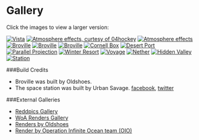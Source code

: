 Gallery
=======

Click the images to view a larger version:

[![Vista](gallery/vista2_thumb.jpg)](gallery/vista2.png)
[![Atmosphere effects, curtesy of 04hockey](gallery/04hockey_thumb.jpg)](gallery/04hockey.png)
[![Atmosphere effects](gallery/Sunbeam_thumb.jpg)](gallery/Sunbeam.png)
[![Broville](gallery/BrovilleDay_thumb.jpg)](gallery/BrovilleDay.png)
[![Broville](gallery/BrovilleNight_thumb.jpg)](gallery/BrovilleNight.png)
[![Broville](gallery/BrovilleFar_thumb.jpg)](gallery/BrovilleFar.png)
[![Cornell Box](gallery/Cornell_thumb.jpg)](gallery/Cornell.jpg)
[![Desert Port](gallery/DesertPort_thumb.jpg)](gallery/DesertPort.jpg)
[![Parallel Projection](gallery/ParallelProjection_thumb.jpg)](gallery/ParallelProjection.png)
[![Winter Resort](gallery/WinterResort_thumb.jpg)](gallery/WinterResort.jpg)
[![Voyage](gallery/Voyage_thumb.jpg)](gallery/Voyage.jpg)
[![Nether](gallery/Nether_thumb.jpg)](gallery/Nether.jpg)
[![Hidden Valley](gallery/HiddenValley_thumb.jpg)](gallery/HiddenValley.jpg)
[![Station](gallery/Station_Urban_Savage_thumb.jpg)](gallery/Station_Urban_Savage.jpg)

###Build Credits

* Broville was built by Oldshoes.
* The space station was built by Urban Savage. [facebook](https://www.facebook.com/UrbanSavages-Minecraft-Builds-167317633610168/timeline/?ref=aymt_homepage_panel), [twitter](https://twitter.com/UrbantheSavage)

###External Galleries

* [Reddpics Gallery][0]
* [WoA Renders Gallery][3]
* [Renders by Oldshoes][1]
* [Render by Operation Infinite Ocean team (OIO)][2]


[0]:http://reddpics.com/r/chunky
[1]:http://oldshoes.tumblr.com/tagged/llbit
[2]:http://www.minecraftforum.net/topic/1301576-operationinfinite-ocean-%E3%80%90news-previews%E3%80%91/
[3]:http://renders.woa.pw/
